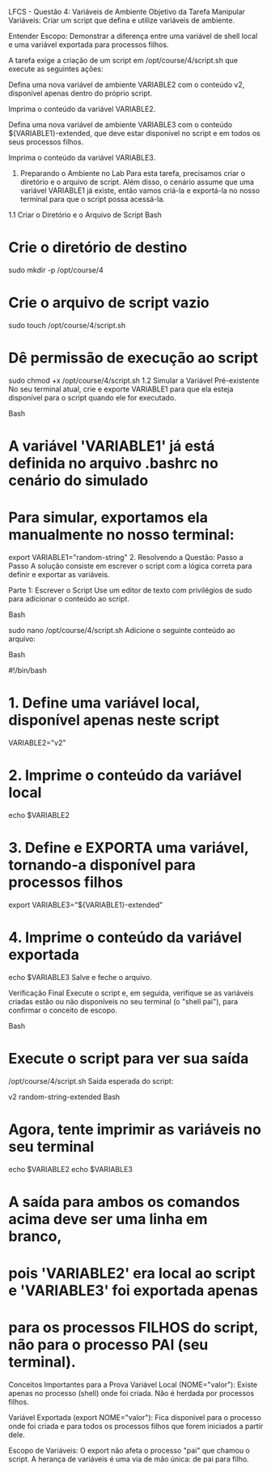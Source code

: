 LFCS - Questão 4: Variáveis de Ambiente
Objetivo da Tarefa
Manipular Variáveis: Criar um script que defina e utilize variáveis de ambiente.

Entender Escopo: Demonstrar a diferença entre uma variável de shell local e uma variável exportada para processos filhos.

A tarefa exige a criação de um script em /opt/course/4/script.sh que execute as seguintes ações:

Defina uma nova variável de ambiente VARIABLE2 com o conteúdo v2, disponível apenas dentro do próprio script.

Imprima o conteúdo da variável VARIABLE2.

Defina uma nova variável de ambiente VARIABLE3 com o conteúdo ${VARIABLE1}-extended, que deve estar disponível no script e em todos os seus processos filhos.


Imprima o conteúdo da variável VARIABLE3.

1. Preparando o Ambiente no Lab
Para esta tarefa, precisamos criar o diretório e o arquivo de script. Além disso, o cenário assume que uma variável VARIABLE1 já existe, então vamos criá-la e exportá-la no nosso terminal para que o script possa acessá-la.

1.1 Criar o Diretório e o Arquivo de Script
Bash

# Crie o diretório de destino
sudo mkdir -p /opt/course/4

# Crie o arquivo de script vazio
sudo touch /opt/course/4/script.sh

# Dê permissão de execução ao script
sudo chmod +x /opt/course/4/script.sh
1.2 Simular a Variável Pré-existente
No seu terminal atual, crie e exporte VARIABLE1 para que ela esteja disponível para o script quando ele for executado.

Bash

# A variável 'VARIABLE1' já está definida no arquivo .bashrc no cenário do simulado 
# Para simular, exportamos ela manualmente no nosso terminal:
export VARIABLE1="random-string"
2. Resolvendo a Questão: Passo a Passo
A solução consiste em escrever o script com a lógica correta para definir e exportar as variáveis.

Parte 1: Escrever o Script
Use um editor de texto com privilégios de sudo para adicionar o conteúdo ao script.

Bash

sudo nano /opt/course/4/script.sh
Adicione o seguinte conteúdo ao arquivo:

Bash

#!/bin/bash

# 1. Define uma variável local, disponível apenas neste script 
VARIABLE2="v2"

# 2. Imprime o conteúdo da variável local 
echo $VARIABLE2

# 3. Define e EXPORTA uma variável, tornando-a disponível para processos filhos 
export VARIABLE3="${VARIABLE1}-extended"

# 4. Imprime o conteúdo da variável exportada 
echo $VARIABLE3
Salve e feche o arquivo.

Verificação Final
Execute o script e, em seguida, verifique se as variáveis criadas estão ou não disponíveis no seu terminal (o "shell pai"), para confirmar o conceito de escopo.

Bash

# Execute o script para ver sua saída
/opt/course/4/script.sh
Saída esperada do script:

v2
random-string-extended
Bash

# Agora, tente imprimir as variáveis no seu terminal
echo $VARIABLE2
echo $VARIABLE3

# A saída para ambos os comandos acima deve ser uma linha em branco,
# pois 'VARIABLE2' era local ao script e 'VARIABLE3' foi exportada apenas
# para os processos FILHOS do script, não para o processo PAI (seu terminal).
Conceitos Importantes para a Prova
Variável Local (NOME="valor"): Existe apenas no processo (shell) onde foi criada. Não é herdada por processos filhos.


Variável Exportada (export NOME="valor"): Fica disponível para o processo onde foi criada e para todos os processos filhos que forem iniciados a partir dele.


Escopo de Variáveis: O export não afeta o processo "pai" que chamou o script. A herança de variáveis é uma via de mão única: de pai para filho.
